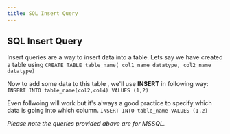 ```yaml
---
title: SQL Insert Query
---
```

## SQL Insert Query


Insert queries are a way to insert data into a table. Lets say we have created a table using
`CREATE TABLE table_name( col1_name datatype, col2_name datatype)`

Now to add some data to this table , we'll use **INSERT** in following way:
`INSERT INTO table_name(col2,col4) VALUES (1,2)`

Even follwoing will work but it's always a good practice to specify which data is going into which column.
`INSERT INTO table_name VALUES (1,2)`

*Please note the queries provided above are for MSSQL.*
